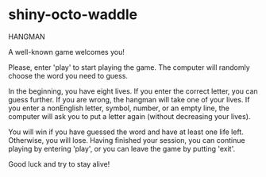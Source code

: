 # shiny-octo-waddle

HANGMAN

A well-known game welcomes you!

Please, enter 'play' to start playing the game.
The computer will randomly choose the word you need to guess.

In the beginning, you have eight lives.
If you enter the correct letter, you can guess further.
If you are wrong, the hangman will take one of your lives.
If you enter a nonEnglish letter, symbol, number, or an empty line, the computer will ask you to put a letter again (without decreasing your lives).

You will win if you have guessed the word and have at least one life left.
Otherwise, you will lose.
Having finished your session, you can continue playing by entering 'play', or you can leave the game by putting 'exit'.

Good luck and try to stay alive!
